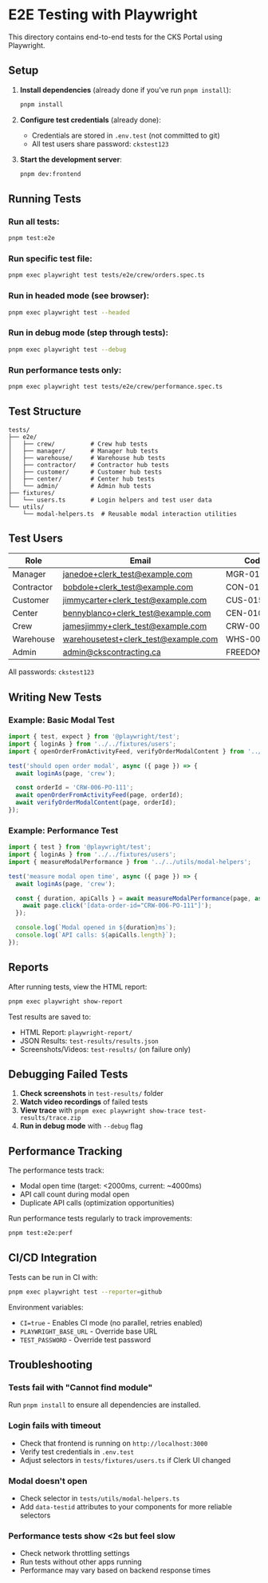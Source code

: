 # E2E Testing with Playwright

This directory contains end-to-end tests for the CKS Portal using Playwright.

## Setup

1. **Install dependencies** (already done if you've run `pnpm install`):
   ```bash
   pnpm install
   ```

2. **Configure test credentials** (already done):
   - Credentials are stored in `.env.test` (not committed to git)
   - All test users share password: `ckstest123`

3. **Start the development server**:
   ```bash
   pnpm dev:frontend
   ```

## Running Tests

### Run all tests:
```bash
pnpm test:e2e
```

### Run specific test file:
```bash
pnpm exec playwright test tests/e2e/crew/orders.spec.ts
```

### Run in headed mode (see browser):
```bash
pnpm exec playwright test --headed
```

### Run in debug mode (step through tests):
```bash
pnpm exec playwright test --debug
```

### Run performance tests only:
```bash
pnpm exec playwright test tests/e2e/crew/performance.spec.ts
```

## Test Structure

```
tests/
├── e2e/
│   ├── crew/          # Crew hub tests
│   ├── manager/       # Manager hub tests
│   ├── warehouse/     # Warehouse hub tests
│   ├── contractor/    # Contractor hub tests
│   ├── customer/      # Customer hub tests
│   ├── center/        # Center hub tests
│   └── admin/         # Admin hub tests
├── fixtures/
│   └── users.ts       # Login helpers and test user data
└── utils/
    └── modal-helpers.ts  # Reusable modal interaction utilities
```

## Test Users

| Role | Email | Code | Name |
|------|-------|------|------|
| Manager | janedoe+clerk_test@example.com | MGR-012 | Jane |
| Contractor | bobdole+clerk_test@example.com | CON-010 | Maria |
| Customer | jimmycarter+clerk_test@example.com | CUS-015 | Bob |
| Center | bennyblanco+clerk_test@example.com | CEN-010 | Penelope |
| Crew | jamesjimmy+clerk_test@example.com | CRW-006 | Wario |
| Warehouse | warehousetest+clerk_test@example.com | WHS-004 | Manuel |
| Admin | admin@ckscontracting.ca | FREEDOM_EXE | Freedom |

All passwords: `ckstest123`

## Writing New Tests

### Example: Basic Modal Test

```typescript
import { test, expect } from '@playwright/test';
import { loginAs } from '../../fixtures/users';
import { openOrderFromActivityFeed, verifyOrderModalContent } from '../../utils/modal-helpers';

test('should open order modal', async ({ page }) => {
  await loginAs(page, 'crew');

  const orderId = 'CRW-006-PO-111';
  await openOrderFromActivityFeed(page, orderId);
  await verifyOrderModalContent(page, orderId);
});
```

### Example: Performance Test

```typescript
import { test } from '@playwright/test';
import { loginAs } from '../../fixtures/users';
import { measureModalPerformance } from '../../utils/modal-helpers';

test('measure modal open time', async ({ page }) => {
  await loginAs(page, 'crew');

  const { duration, apiCalls } = await measureModalPerformance(page, async () => {
    await page.click('[data-order-id="CRW-006-PO-111"]');
  });

  console.log(`Modal opened in ${duration}ms`);
  console.log(`API calls: ${apiCalls.length}`);
});
```

## Reports

After running tests, view the HTML report:
```bash
pnpm exec playwright show-report
```

Test results are saved to:
- HTML Report: `playwright-report/`
- JSON Results: `test-results/results.json`
- Screenshots/Videos: `test-results/` (on failure only)

## Debugging Failed Tests

1. **Check screenshots** in `test-results/` folder
2. **Watch video recordings** of failed tests
3. **View trace** with `pnpm exec playwright show-trace test-results/trace.zip`
4. **Run in debug mode** with `--debug` flag

## Performance Tracking

The performance tests track:
- Modal open time (target: <2000ms, current: ~4000ms)
- API call count during modal open
- Duplicate API calls (optimization opportunities)

Run performance tests regularly to track improvements:
```bash
pnpm test:e2e:perf
```

## CI/CD Integration

Tests can be run in CI with:
```bash
pnpm exec playwright test --reporter=github
```

Environment variables:
- `CI=true` - Enables CI mode (no parallel, retries enabled)
- `PLAYWRIGHT_BASE_URL` - Override base URL
- `TEST_PASSWORD` - Override test password

## Troubleshooting

### Tests fail with "Cannot find module"
Run `pnpm install` to ensure all dependencies are installed.

### Login fails with timeout
- Check that frontend is running on `http://localhost:3000`
- Verify test credentials in `.env.test`
- Adjust selectors in `tests/fixtures/users.ts` if Clerk UI changed

### Modal doesn't open
- Check selector in `tests/utils/modal-helpers.ts`
- Add `data-testid` attributes to your components for more reliable selectors

### Performance tests show <2s but feel slow
- Check network throttling settings
- Run tests without other apps running
- Performance may vary based on backend response times
